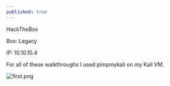 ```yaml
---
published: true
---
```

HackTheBox

Box: Legacy

IP: 10.10.10.4

For all of these walkthroughs I used pimpmykali on my Kali VM.

![first.png]({{site.baseurl}}/_posts/first.png)

